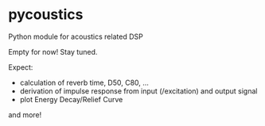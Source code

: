 # pycoustics
Python module for acoustics related DSP

Empty for now! Stay tuned. 

Expect:
- calculation of reverb time, D50, C80, ...
- derivation of impulse response from input (/excitation) and output signal
- plot Energy Decay/Relief Curve

and more!
